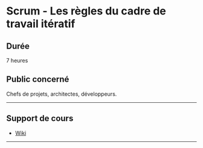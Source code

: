 # Scrum - Les règles du cadre de travail itératif

## Durée

7 heures

## Public concerné

Chefs de projets, architectes, développeurs.

___

## Support de cours

* [Wiki](https://github.com/seeren-training/Scrum/wiki)

___
